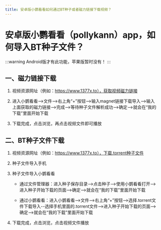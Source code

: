 ```yaml
---
title: 安卓版小鹦看看如何通过BT种子或者磁力链接下载视频？
---
```


# 安卓版小鹦看看（pollykann）app，如何导入BT种子文件？

:::warning
Android版才有此功能，苹果版暂时没有！
:::

## 一、磁力链接下载

1. 视频资源网址（例如：https://www.1377x.to），获取视频磁力链接

2. 进入小鹦看看-->文件-->右上角“+”按钮-->输入magnet链接下载导入-->输入上面获取的磁力链接-->完成-->等待种子文件解析成功-->确定-->就会在“我的下载”里面开始下载

3. 下载完成，点击浏览，再点击视频文件即可播放

<VideoPlay url="https://s.pollykann.com/d1/93cc8b8477b208da46e33bb59323566d.mp4" des="操作视频教程"/>


## 二、BT种子文件下载

1. 视频资源网址（例如：https://www.1377x.to），下载.torrent种子文件

2. 种子文件导入手机

3. 种子文件导入小鹦看看

    - 通过文件管理器：进入种子保存目录-->点击种子-->使用小鹦看看打开-->进入种子开始下载的页面-->确定-->就会在“我的下载”里面开始下载

    - 通过小鹦看看：进入小鹦看看-->文件-->右上角“+”按钮-->选择.torrent文件下载导入--选择手机里面的.torrent文件-->进入种子开始下载的页面-->确定-->就会在“我的下载”里面开始下载

4. 下载完成，点击浏览，点击视频文件播放

<VideoPlay url="https://s.pollykann.com/d1/31807c58dfe21b3015ee28d024f9030d.mp4" des="通过文件管理器视频教程"/>

<VideoPlay url="https://s.pollykann.com/d1/f70904f715651a4953df92b7b165904d.mp4" des="通过小鹦看看视频教程"/>






